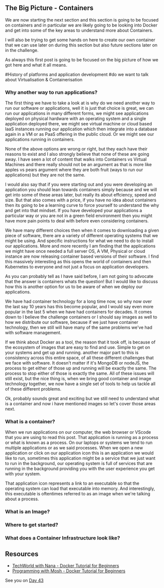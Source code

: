## The Big Picture - Containers 

We are now starting the next section and this section is going to be focused on containers and in particular we are likely going to be looking into Docker and get into some of the key areas to understand more about Containers. 

I will also be trying to get some hands on here to create our own container that we can use later on during this section but also future sections later on in the challenge. 

As always this first post is going to be focused on the big picture of how we got here and what it all means. 

#History of platforms and application development
#do we want to talk about Virtualisation & Containerisation 

### Why another way to run applications? 

The first thing we have to take a look at is why do we need another way to run our software or applications, well it is just that choice is great, we can run our applications in many different forms, we might see applications deployed on physical hardware with an operating system and a single application deployed there, we might see virtual machine or cloud based IaaS instances running our application which then integrate into a database again in a VM or as PaaS offering in the public cloud. Or we might see our applications running in containers. 

None of the above options are wrong or right, but they each have their reasons to exist and I also strongly believe that none of these are going away. I have seen a lot of content that walks into Containers vs Virtual Machines and there really should not be an argument as that is more like apples vs pears argument where they are both fruit (ways to run our applications) but they are not the same. 

I would also say that if you were starting out and you were developing an application you should lean towards containers simply because and we will get into some of these areas later, but really its about effciency, speed and size. But that also comes with a price, if you have no idea about containers then its going to be a learning curve to force yourself to understand the why and get into that mindset. If you have developed your applications a particular way or you are not in a green field environment then you might have more pain points to deal with before even considering containers. 

We have many different choices then when it comes to downloading a given piece of software, there are a variety of different operating systems that we might be using. And specific instructions for what we need to do to install our applications. More and more recently I am finding that the applications we might have once needed a full server OS, A VM, Physical or cloud instance are now releasing container based versions of their software. I find this massively interesting as this opens the world of containers and then Kubernetes to everyone and not just a focus on application developers. 

As you can probably tell as I have said before, I am not going to advocate that the answer is containers whats the question! But I would like to discuss how this is another option for us to be aware of when we deploy our applications. 

We have had container technology for a long time now, so why now over the last say 10 years has this become popular, and I would say even more popular in the last 5 when we have had containers for decades. It comes down to I believe the challenge containers or I should say images as well to how we distribute our software, because if we just have container technology, then we still will have many of the same problems we've had with software management. 

If we think about Docker as a tool, the reason that it took off, is because of the ecosystem of images that are easy to find and use. Simple to get on your systems and get up and running. another major part to this is consistency across this entire space, of all these different challenges that we face with software. It doesn't matter if it's MongoDB or nodeJS, the process to get either of those up and running will be exactly the same. The process to stop either of those is exactly the same. All of these issues will still exist, but the nice thing is, when we bring good container and image technology together, we now have a single set of tools to help us tackle all of these different problems.

Ok, probably sounds great and exciting but we still need to understand what is a container and now i have mentioned images so let's cover those areas next. 

### What is a container? 

When we run applications on our computer, the web browser or VScode that you are using to read this post. That application is running as a process or what is known as a process. On our laptops or systems we tend to run multiple applications or as we said processes. When we open a new application or click on our application icon this is an application we would like to run, sometimes this application might be a service that we just want to run in the background, our operating system is full of services that are running in the background providing you with the user experience you get with your system. 

That application icon represents a link to an executable so that the operating system can load that executable into memory. And interestingly, this executable is oftentimes referred to as an image when we're talking about a process.

### What is an Image? 




### Where to get started? 




### What does a Container Infrastructure look like? 



## Resources 

- [TechWorld with Nana - Docker Tutorial for Beginners](https://www.youtube.com/watch?v=3c-iBn73dDE)
- [Programming with Mosh - Docker Tutorial for Beginners](https://www.youtube.com/watch?v=pTFZFxd4hOI)

See you on [Day 43](day43.md) 